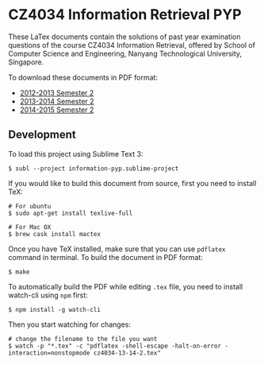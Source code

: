# CZ4034 Information Retrieval PYP

These LaTex documents contain the solutions of past year examination questions of the course CZ4034 Information Retrieval, offered by School of Computer Science and Engineering, Nanyang Technological University, Singapore. 

To download these documents in PDF format: 

- [2012-2013 Semester 2](https://github.com/Andyccs/information-retrieval-pyp/releases/download/v0.6/cz4034-12-13-2.pdf)
- [2013-2014 Semester 2](https://github.com/Andyccs/information-retrieval-pyp/releases/download/v0.5/cz4034-13-14-2.pdf)
- [2014-2015 Semester 2](https://github.com/Andyccs/information-retrieval-pyp/releases/download/v0.6/cz4034-14-15-2.pdf)

## Development

To load this project using Sublime Text 3:

```Shell
$ subl --project information-pyp.sublime-project
```

If you would like to build this document from source, first you need to install TeX:

```Shell
# For ubuntu
$ sudo apt-get install texlive-full

# For Mac OX
$ brew cask install mactex
```

Once you have TeX installed, make sure that you can use `pdflatex` command in terminal. To build the document in PDF format:

```Shell
$ make
```

To automatically build the PDF while editing `.tex` file, you need to install watch-cli using `npm` first:

```Shell
$ npm install -g watch-cli
```

Then you start watching for changes:

```Shell
# change the filename to the file you want
$ watch -p "*.tex" -c "pdflatex -shell-escape -halt-on-error -interaction=nonstopmode cz4034-13-14-2.tex"
```
